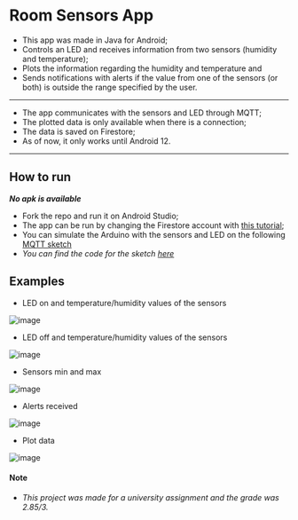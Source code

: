 # Room Sensors App
- This app was made in Java for Android;
- Controls an LED and receives information from two sensors (humidity and temperature);
- Plots the information regarding the humidity and temperature and
- Sends notifications with alerts if the value from one of the sensors (or both) is outside the range specified by the user.

---

- The app communicates with the sensors and LED through MQTT;
- The plotted data is only available when there is a connection;
- The data is saved on Firestore;
- As of now, it only works until Android 12.

---

## How to run
___No apk is available___
- Fork the repo and run it on Android Studio;
- The app can be run by changing the Firestore account with [this tutorial](https://firebase.google.com/docs/firestore/quickstart#:~:text=If%20you%20haven%27t%20already%2C%20create%20a%20Firebase%20project%3A%20In%20the%20Firebase%20console%2C%20click%20Add%20project%2C%20then%20follow%20the%20on%2Dscreen%20instructions%20to%20create%20a%20Firebase%20project%20or%20to%20add%20Firebase%20services%20to%20an%20existing%20GCP%20project.);
- You can simulate the Arduino with the sensors and LED on the following [MQTT sketch](https://wokwi.com/projects/383302430573722625)
- _You can find the code for the sketch [here](/mqtt/sketch.ino)_

## Examples
- LED on and temperature/humidity values of the sensors
  
![image](https://github.com/Descatres/Android-Room-Sensors-App/assets/73725403/bdcd2c78-485a-4c23-9092-962ce0128b23)

- LED off and temperature/humidity values of the sensors
  
![image](https://github.com/Descatres/Android-Room-Sensors-App/assets/73725403/51faef6e-676b-4b20-a116-bc0f00e4bf1b)

- Sensors min and max
  
![image](https://github.com/Descatres/Android-Room-Sensors-App/assets/73725403/7f5fdc8f-5788-496f-9443-b46d053f4a1a)

- Alerts received
  
![image](https://github.com/Descatres/Android-Room-Sensors-App/assets/73725403/9e961b7b-f0be-419e-a9ef-08496d0b9a8a)

- Plot data
  
![image](https://github.com/Descatres/Android-Room-Sensors-App/assets/73725403/514681fe-d50f-48ee-9687-87f88e4d1c83)


#### Note
- _This project was made for a university assignment and the grade was 2.85/3._

